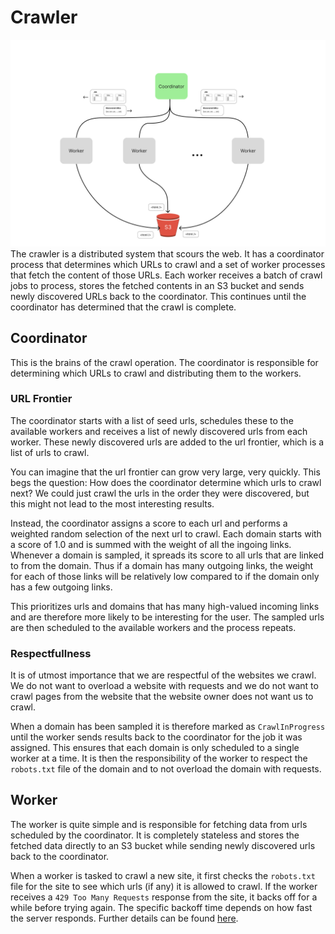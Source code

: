 # Crawler
![Overview of Crawler Architecture](assets/images/crawler_overview.svg)
The crawler is a distributed system that scours the web. It has a coordinator process that determines which URLs to crawl and a set of worker processes that fetch the content of those URLs. Each worker receives a batch of crawl jobs to process, stores the fetched contents in an S3 bucket and sends newly discovered URLs back to the coordinator. This continues until the coordinator has determined that the crawl is complete.

## Coordinator
This is the brains of the crawl operation. The coordinator is responsible for determining which URLs to crawl and distributing them to the workers.

### URL Frontier
The coordinator starts with a list of seed urls, schedules these to the available workers and receives a list of newly discovered urls from each worker. These newly discovered urls are added to the url frontier, which is a list of urls to crawl.

You can imagine that the url frontier can grow very large, very quickly. This begs the question: How does the coordinator determine which urls to crawl next? We could just crawl the urls in the order they were discovered, but this might not lead to the most interesting results.

Instead, the coordinator assigns a score to each url and performs a weighted random selection of the next url to crawl.
Each domain starts with a score of 1.0 and is summed with the weight of all the ingoing links. Whenever a domain is sampled, it spreads its score to all urls that are linked to from the domain. Thus if a domain has many outgoing links, the weight for each of those links will be relatively low compared to if the domain only has a few outgoing links.

This prioritizes urls and domains that has many high-valued incoming links and are therefore more likely to be interesting for the user. The sampled urls are then scheduled to the available workers and the process repeats.

### Respectfullness
It is of utmost importance that we are respectful of the websites we crawl. We do not want to overload a website with requests and we do not want to crawl pages from the website that the website owner does not want us to crawl.

When a domain has been sampled it is therefore marked as `CrawlInProgress` until the worker sends results back to the coordinator for the job it was assigned. This ensures that each domain is only scheduled to a single worker at a time. It is then the responsibility of the worker to respect the `robots.txt` file of the domain and to not overload the domain with requests.

## Worker
The worker is quite simple and is responsible for fetching data from urls scheduled by the coordinator. It is completely stateless and stores the fetched data directly to an S3 bucket while sending newly discovered urls back to the coordinator.

When a worker is tasked to crawl a new site, it first checks the `robots.txt` file for the site to see which urls (if any) it is allowed to crawl.
If the worker receives a `429 Too Many Requests` response from the site, it backs off for a while before trying again. The specific backoff time depends on how fast the server responds. Further details can be found [here](https://trystract.com/webmasters).